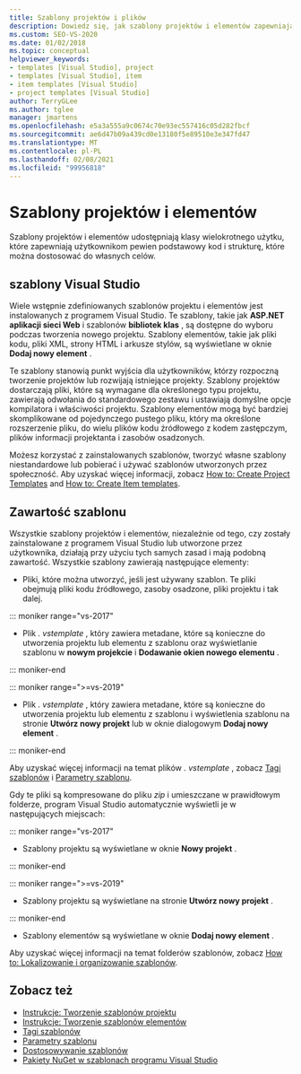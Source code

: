 ```yaml
---
title: Szablony projektów i plików
description: Dowiedz się, jak szablony projektów i elementów zapewniają klasy wielokrotnego użytku, które zapewniają użytkownikom pewien podstawowy kod i strukturę.
ms.custom: SEO-VS-2020
ms.date: 01/02/2018
ms.topic: conceptual
helpviewer_keywords:
- templates [Visual Studio], project
- templates [Visual Studio], item
- item templates [Visual Studio]
- project templates [Visual Studio]
author: TerryGLee
ms.author: tglee
manager: jmartens
ms.openlocfilehash: e5a3a555a9c0674c70e93ec557416c05d282fbcf
ms.sourcegitcommit: ae6d47b09a439cd0e13180f5e89510e3e347fd47
ms.translationtype: MT
ms.contentlocale: pl-PL
ms.lasthandoff: 02/08/2021
ms.locfileid: "99956818"
---
```

# <a name="project-and-item-templates"></a>Szablony projektów i elementów

Szablony projektów i elementów udostępniają klasy wielokrotnego użytku, które zapewniają użytkownikom pewien podstawowy kod i strukturę, które można dostosować do własnych celów.

## <a name="visual-studio-templates"></a>szablony Visual Studio

Wiele wstępnie zdefiniowanych szablonów projektu i elementów jest instalowanych z programem Visual Studio. Te szablony, takie jak **ASP.NET aplikacji sieci Web** i szablonów **bibliotek klas** , są dostępne do wyboru podczas tworzenia nowego projektu. Szablony elementów, takie jak pliki kodu, pliki XML, strony HTML i arkusze stylów, są wyświetlane w oknie **Dodaj nowy element** .

Te szablony stanowią punkt wyjścia dla użytkowników, którzy rozpoczną tworzenie projektów lub rozwijają istniejące projekty. Szablony projektów dostarczają pliki, które są wymagane dla określonego typu projektu, zawierają odwołania do standardowego zestawu i ustawiają domyślne opcje kompilatora i właściwości projektu. Szablony elementów mogą być bardziej skomplikowane od pojedynczego pustego pliku, który ma określone rozszerzenie pliku, do wielu plików kodu źródłowego z kodem zastępczym, plików informacji projektanta i zasobów osadzonych.

Możesz korzystać z zainstalowanych szablonów, tworzyć własne szablony niestandardowe lub pobierać i używać szablonów utworzonych przez społeczność. Aby uzyskać więcej informacji, zobacz [How to: Create Project Templates](../ide/how-to-create-project-templates.md) and [How to: Create Item templates](../ide/how-to-create-item-templates.md).

## <a name="contents-of-a-template"></a>Zawartość szablonu

Wszystkie szablony projektów i elementów, niezależnie od tego, czy zostały zainstalowane z programem Visual Studio lub utworzone przez użytkownika, działają przy użyciu tych samych zasad i mają podobną zawartość. Wszystkie szablony zawierają następujące elementy:

- Pliki, które można utworzyć, jeśli jest używany szablon. Te pliki obejmują pliki kodu źródłowego, zasoby osadzone, pliki projektu i tak dalej.

::: moniker range="vs-2017"

- Plik *. vstemplate* , który zawiera metadane, które są konieczne do utworzenia projektu lub elementu z szablonu oraz wyświetlanie szablonu w **nowym projekcie** i **Dodawanie okien nowego elementu** .

::: moniker-end

::: moniker range=">=vs-2019"

- Plik *. vstemplate* , który zawiera metadane, które są konieczne do utworzenia projektu lub elementu z szablonu i wyświetlenia szablonu na stronie **Utwórz nowy projekt** lub w oknie dialogowym **Dodaj nowy element** .

::: moniker-end

   Aby uzyskać więcej informacji na temat plików *. vstemplate* , zobacz [Tagi szablonów](template-tags.md) i [Parametry szablonu](../ide/template-parameters.md).

Gdy te pliki są kompresowane do pliku *zip* i umieszczane w prawidłowym folderze, program Visual Studio automatycznie wyświetli je w następujących miejscach:

::: moniker range="vs-2017"

- Szablony projektu są wyświetlane w oknie **Nowy projekt** .

::: moniker-end

::: moniker range=">=vs-2019"

- Szablony projektu są wyświetlane na stronie **Utwórz nowy projekt** .

::: moniker-end

- Szablony elementów są wyświetlane w oknie **Dodaj nowy element** .

Aby uzyskać więcej informacji na temat folderów szablonów, zobacz [How to: Lokalizowanie i organizowanie szablonów](../ide/how-to-locate-and-organize-project-and-item-templates.md).

## <a name="see-also"></a>Zobacz też

- [Instrukcje: Tworzenie szablonów projektu](../ide/how-to-create-project-templates.md)
- [Instrukcje: Tworzenie szablonów elementów](../ide/how-to-create-item-templates.md)
- [Tagi szablonów](template-tags.md)
- [Parametry szablonu](../ide/template-parameters.md)
- [Dostosowywanie szablonów](../ide/customizing-project-and-item-templates.md)
- [Pakiety NuGet w szablonach programu Visual Studio](/nuget/visual-studio-extensibility/visual-studio-templates)
